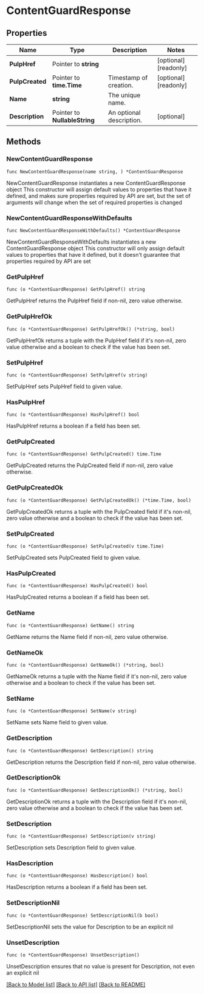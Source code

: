 # ContentGuardResponse

## Properties

Name | Type | Description | Notes
------------ | ------------- | ------------- | -------------
**PulpHref** | Pointer to **string** |  | [optional] [readonly] 
**PulpCreated** | Pointer to **time.Time** | Timestamp of creation. | [optional] [readonly] 
**Name** | **string** | The unique name. | 
**Description** | Pointer to **NullableString** | An optional description. | [optional] 

## Methods

### NewContentGuardResponse

`func NewContentGuardResponse(name string, ) *ContentGuardResponse`

NewContentGuardResponse instantiates a new ContentGuardResponse object
This constructor will assign default values to properties that have it defined,
and makes sure properties required by API are set, but the set of arguments
will change when the set of required properties is changed

### NewContentGuardResponseWithDefaults

`func NewContentGuardResponseWithDefaults() *ContentGuardResponse`

NewContentGuardResponseWithDefaults instantiates a new ContentGuardResponse object
This constructor will only assign default values to properties that have it defined,
but it doesn't guarantee that properties required by API are set

### GetPulpHref

`func (o *ContentGuardResponse) GetPulpHref() string`

GetPulpHref returns the PulpHref field if non-nil, zero value otherwise.

### GetPulpHrefOk

`func (o *ContentGuardResponse) GetPulpHrefOk() (*string, bool)`

GetPulpHrefOk returns a tuple with the PulpHref field if it's non-nil, zero value otherwise
and a boolean to check if the value has been set.

### SetPulpHref

`func (o *ContentGuardResponse) SetPulpHref(v string)`

SetPulpHref sets PulpHref field to given value.

### HasPulpHref

`func (o *ContentGuardResponse) HasPulpHref() bool`

HasPulpHref returns a boolean if a field has been set.

### GetPulpCreated

`func (o *ContentGuardResponse) GetPulpCreated() time.Time`

GetPulpCreated returns the PulpCreated field if non-nil, zero value otherwise.

### GetPulpCreatedOk

`func (o *ContentGuardResponse) GetPulpCreatedOk() (*time.Time, bool)`

GetPulpCreatedOk returns a tuple with the PulpCreated field if it's non-nil, zero value otherwise
and a boolean to check if the value has been set.

### SetPulpCreated

`func (o *ContentGuardResponse) SetPulpCreated(v time.Time)`

SetPulpCreated sets PulpCreated field to given value.

### HasPulpCreated

`func (o *ContentGuardResponse) HasPulpCreated() bool`

HasPulpCreated returns a boolean if a field has been set.

### GetName

`func (o *ContentGuardResponse) GetName() string`

GetName returns the Name field if non-nil, zero value otherwise.

### GetNameOk

`func (o *ContentGuardResponse) GetNameOk() (*string, bool)`

GetNameOk returns a tuple with the Name field if it's non-nil, zero value otherwise
and a boolean to check if the value has been set.

### SetName

`func (o *ContentGuardResponse) SetName(v string)`

SetName sets Name field to given value.


### GetDescription

`func (o *ContentGuardResponse) GetDescription() string`

GetDescription returns the Description field if non-nil, zero value otherwise.

### GetDescriptionOk

`func (o *ContentGuardResponse) GetDescriptionOk() (*string, bool)`

GetDescriptionOk returns a tuple with the Description field if it's non-nil, zero value otherwise
and a boolean to check if the value has been set.

### SetDescription

`func (o *ContentGuardResponse) SetDescription(v string)`

SetDescription sets Description field to given value.

### HasDescription

`func (o *ContentGuardResponse) HasDescription() bool`

HasDescription returns a boolean if a field has been set.

### SetDescriptionNil

`func (o *ContentGuardResponse) SetDescriptionNil(b bool)`

 SetDescriptionNil sets the value for Description to be an explicit nil

### UnsetDescription
`func (o *ContentGuardResponse) UnsetDescription()`

UnsetDescription ensures that no value is present for Description, not even an explicit nil

[[Back to Model list]](../README.md#documentation-for-models) [[Back to API list]](../README.md#documentation-for-api-endpoints) [[Back to README]](../README.md)


